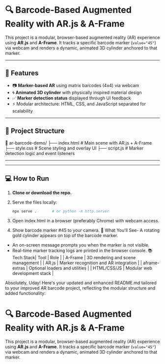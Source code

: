 # 🔍 Barcode-Based Augmented Reality with AR.js & A-Frame

This project is a modular, browser-based augmented reality (AR) experience using **AR.js** and **A-Frame**. It tracks a specific barcode marker (`value="45"`) via webcam and renders a dynamic, animated 3D cylinder anchored to that marker.

---

## 🚀 Features

- 📷 **Marker-based AR** using matrix barcodes (4x4) via webcam
- 🌀 **Animated 3D cylinder** with physically inspired material design
- ✅ **Marker detection status** displayed through UI feedback
- ⚡ Modular architecture: HTML, CSS, and JavaScript separated for scalability

---

## 🧩 Project Structure
📁 ar-barcode-demo/ ├── index.html         # Main scene with AR.js + A-Frame ├── style.css          # Scene styling and overlay UI ├── script.js          # Marker detection logic and event listeners

---



---

## 💻 How to Run

1. **Clone or download the repo.**

2. Serve the files locally:
   ```bash
   npx serve .       # or python -m http.server


3. Open index.html in a browser (preferably Chrome) with webcam access.
4. Show barcode marker #45 to your camera.
🎯 What You'll See- A rotating gold cylinder appears on top of the barcode marker.
- An on-screen message prompts you when the marker is not visible.
- Real-time marker tracking logs are printed in the browser console.
📚 Tech Stack| Tool | Role | 
| A-Frame | 3D rendering and scene management | 
| AR.js | Marker recognition and AR integration | 
| aframe-extras | Optional loaders and utilities | 
| HTML/CSS/JS | Modular web development stack | 

Absolutely, Uday! Here's your updated and enhanced README.md tailored to your improved AR barcode project, reflecting the modular structure and added functionality:
# 🔍 Barcode-Based Augmented Reality with AR.js & A-Frame

This project is a modular, browser-based augmented reality (AR) experience using **AR.js** and **A-Frame**. It tracks a specific barcode marker (`value="45"`) via webcam and renders a dynamic, animated 3D cylinder anchored to that marker.

